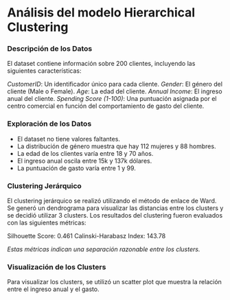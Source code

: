 # Análisis del modelo Hierarchical Clustering

### Descripción de los Datos
El dataset contiene información sobre 200 clientes, incluyendo las siguientes características:

*CustomerID*: Un identificador único para cada cliente.
*Gender*: El género del cliente (Male o Female).
*Age*: La edad del cliente.
*Annual Income*: El ingreso anual del cliente.
*Spending Score (1-100)*: Una puntuación asignada por el centro comercial en función del comportamiento de gasto del cliente.

### Exploración de los Datos
- El dataset no tiene valores faltantes.
- La distribución de género muestra que hay 112 mujeres y 88 hombres.
- La edad de los clientes varía entre 18 y 70 años.
- El ingreso anual oscila entre 15k y 137k dólares.
- La puntuación de gasto varía entre 1 y 99.

### Clustering Jerárquico
El clustering jerárquico se realizó utilizando el método de enlace de Ward. Se generó un dendrograma para visualizar las distancias entre los clusters y se decidió utilizar 3 clusters. Los resultados del clustering fueron evaluados con las siguientes métricas:

Silhouette Score: 0.461
Calinski-Harabasz Index: 143.78

*Estas métricas indican una separación razonable entre los clusters.*

### Visualización de los Clusters
Para visualizar los clusters, se utilizó un scatter plot que muestra la relación entre el ingreso anual y el gasto.
